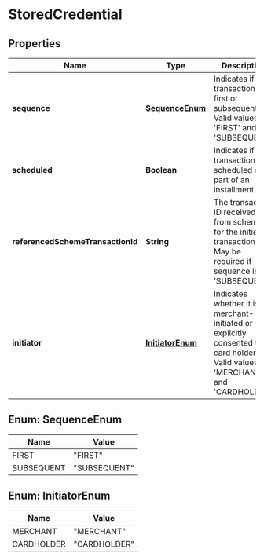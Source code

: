

# StoredCredential

## Properties

Name | Type | Description | Notes
------------ | ------------- | ------------- | -------------
**sequence** | [**SequenceEnum**](#SequenceEnum) | Indicates if the transaction is first or subsequent. Valid values are &#39;FIRST&#39; and &#39;SUBSEQUENT&#39;. | 
**scheduled** | **Boolean** | Indicates if the transaction is scheduled or part of an installment. | 
**referencedSchemeTransactionId** | **String** | The transaction ID received from schemes for the initial transaction. May be required if sequence is &#39;SUBSEQUENT&#39;. |  [optional]
**initiator** | [**InitiatorEnum**](#InitiatorEnum) | Indicates whether it is a merchant-initiated or explicitly consented to by card holder. Valid values are &#39;MERCHANT&#39; and &#39;CARDHOLDER&#39;. |  [optional]



## Enum: SequenceEnum

Name | Value
---- | -----
FIRST | &quot;FIRST&quot;
SUBSEQUENT | &quot;SUBSEQUENT&quot;



## Enum: InitiatorEnum

Name | Value
---- | -----
MERCHANT | &quot;MERCHANT&quot;
CARDHOLDER | &quot;CARDHOLDER&quot;



